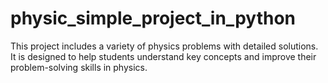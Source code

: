# physic_simple_project_in_python
This project includes a variety of physics problems with detailed solutions. It is designed to help students understand key concepts and improve their problem-solving skills in physics.
